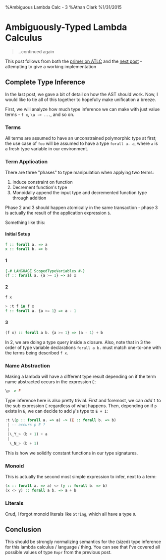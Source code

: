 %Ambiguous Lambda Calc - 3
%Athan Clark
%1/31/2015

Ambiguously-Typed Lambda Calculus
=================================

> ...continued again

This post follows from both the [primer on ATLC](/blog/atlc) and the
[next post](/blog/atlc2) - attempting to give a working implementation

## Complete Type Inference

In the last post, we gave a bit of detail on how the AST should work.
Now, I would like to tie all of this together to hopefully make unification a
breeze.

First, we will analyze how much type inference we can make with just value terms -
`f x`, `\a -> ...`, and so on.

### Terms

All terms are assumed to have an unconstrained polymorphic type at first;
the use case of `foo` will be assumed to have a type `forall a. a`, where `a`
is a fresh type variable in our environment.

### Term Application

There are three "phases" to type manipulation when applying two terms:

1. Induce constraint on function
2. Decrement function's type
3. Monoidally append the input type and decremented function type through addition

Phase 2 and 3 should happen atomically in the same transaction - phase 3 is
actually the result of the application expression `$`.

Something like this:

#### Initial Setup

```haskell
f :: forall a. => a
x :: forall b. => b
```

#### 1

```haskell
{-# LANGUAGE ScopedTypeVariables #-}
(f :: forall a. {a >= 1} => a) x
```

#### 2

```haskell
f x

> :t f in f x
f :: forall a. {a >= 1} => a - 1
```

#### 3

```haskell
(f x) :: forall a b. {a >= 1} => (a - 1) + b
```

In 2, we are doing a type query inside a closure. Also, note that in 3 the order
of type variable declarations `forall a b.` must match one-to-one with the terms
being described `f x`.

### Name Abstraction

Making a lambda will have a different type result depending on if the term name
abstracted occurs in the expression `E`:

```haskell
\p -> E
```

Type inference here is also pretty trivial. First and foremost, we can _add_
`1` to the sub expression `E` regardless of what happens. Then, depending on
if `p` exists in `E`, we can decide to add `p`'s type to `E + 1`:

```haskell
:t \(p :: forall a. => a) -> (E :: forall b. => b)
 | -- occurs p E ?
 |
 |\_Y_> (b + 1) + a
 |
  \_N_> (b + 1)
```

This is how we solidify constant functions in our type signatures.

### Monoid

This is actually the second most simple expression to infer, next to a term:

```haskell
(x :: forall a. => a) <> (y :: forall b. => b)
(x <> y) :: forall a b. => a + b
```

### Literals

Crud, I forgot monoid literals like `String`, which all have a type `0`.

## Conclusion

This should be strongly normalizing semantics for the (sized) type inference
for this lambda calculus / language / thing. You can see that I've covered
all possible values of type `Expr` from the previous post.
